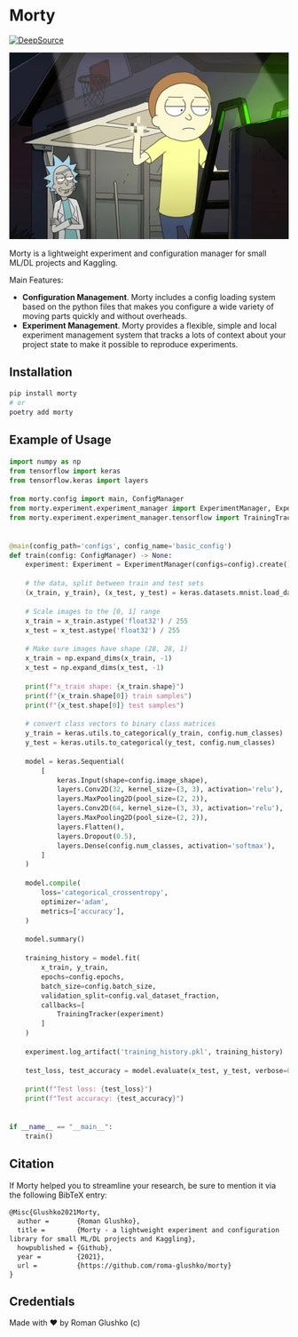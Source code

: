 # Morty

[![DeepSource](https://deepsource.io/gh/roma-glushko/morty.svg/?label=active+issues&show_trend=true)](https://deepsource.io/gh/roma-glushko/morty/?ref=repository-badge)

<img src="https://github.com/roma-glushko/morty/blob/master/img/morty-in-action.png?raw=true" width="600px" />

Morty is a lightweight experiment and configuration manager for small ML/DL projects and Kaggling.

Main Features:

- **Configuration Management**. Morty includes a config loading system based on the python files that makes you configure a wide variety of moving parts quickly and without overheads.
- **Experiment Management**. Morty provides a flexible, simple and local experiment management system that tracks a lots of context about your project state to make it possible to reproduce experiments.

## Installation

```bash
pip install morty
# or
poetry add morty
```

## Example of Usage

```python
import numpy as np
from tensorflow import keras
from tensorflow.keras import layers

from morty.config import main, ConfigManager
from morty.experiment.experiment_manager import ExperimentManager, Experiment
from morty.experiment.experiment_manager.tensorflow import TrainingTracker


@main(config_path='configs', config_name='basic_config')
def train(config: ConfigManager) -> None:
    experiment: Experiment = ExperimentManager(configs=config).create()

    # the data, split between train and test sets
    (x_train, y_train), (x_test, y_test) = keras.datasets.mnist.load_data()

    # Scale images to the [0, 1] range
    x_train = x_train.astype('float32') / 255
    x_test = x_test.astype('float32') / 255

    # Make sure images have shape (28, 28, 1)
    x_train = np.expand_dims(x_train, -1)
    x_test = np.expand_dims(x_test, -1)

    print(f"x_train shape: {x_train.shape}")
    print(f"{x_train.shape[0]} train samples")
    print(f"{x_test.shape[0]} test samples")

    # convert class vectors to binary class matrices
    y_train = keras.utils.to_categorical(y_train, config.num_classes)
    y_test = keras.utils.to_categorical(y_test, config.num_classes)

    model = keras.Sequential(
        [
            keras.Input(shape=config.image_shape),
            layers.Conv2D(32, kernel_size=(3, 3), activation='relu'),
            layers.MaxPooling2D(pool_size=(2, 2)),
            layers.Conv2D(64, kernel_size=(3, 3), activation='relu'),
            layers.MaxPooling2D(pool_size=(2, 2)),
            layers.Flatten(),
            layers.Dropout(0.5),
            layers.Dense(config.num_classes, activation='softmax'),
        ]
    )

    model.compile(
        loss='categorical_crossentropy',
        optimizer='adam',
        metrics=['accuracy'],
    )

    model.summary()

    training_history = model.fit(
        x_train, y_train,
        epochs=config.epochs,
        batch_size=config.batch_size,
        validation_split=config.val_dataset_fraction,
        callbacks=[
            TrainingTracker(experiment)
        ]
    )

    experiment.log_artifact('training_history.pkl', training_history)

    test_loss, test_accuracy = model.evaluate(x_test, y_test, verbose=0)

    print(f"Test loss: {test_loss}")
    print(f"Test accuracy: {test_accuracy}")


if __name__ == "__main__":
    train()
```

## Citation

If Morty helped you to streamline your research, be sure to mention it via the following BibTeX entry:

```
@Misc{Glushko2021Morty,
  author =       {Roman Glushko},
  title =        {Morty - a lightweight experiment and configuration library for small ML/DL projects and Kaggling},
  howpublished = {Github},
  year =         {2021},
  url =          {https://github.com/roma-glushko/morty}
}
```

## Credentials

Made with ❤️ by Roman Glushko (c)